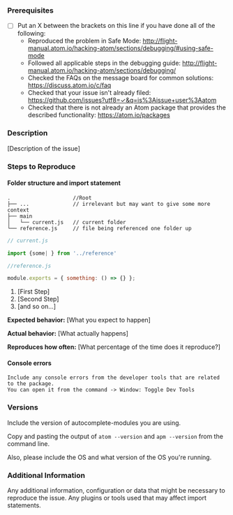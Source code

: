 <!--

Have you read Atom's Code of Conduct? By filing an Issue, you are expected to comply with it, including treating everyone with respect: https://github.com/atom/atom/blob/master/CODE_OF_CONDUCT.md

Do you want to ask a question? Are you looking for support? The Atom message board is the best place for getting support: https://discuss.atom.io

-->

### Prerequisites

* [ ] Put an X between the brackets on this line if you have done all of the following:
    * Reproduced the problem in Safe Mode: http://flight-manual.atom.io/hacking-atom/sections/debugging/#using-safe-mode
    * Followed all applicable steps in the debugging guide: http://flight-manual.atom.io/hacking-atom/sections/debugging/
    * Checked the FAQs on the message board for common solutions: https://discuss.atom.io/c/faq
    * Checked that your issue isn't already filed: https://github.com/issues?utf8=✓&q=is%3Aissue+user%3Aatom
    * Checked that there is not already an Atom package that provides the described functionality: https://atom.io/packages

### Description

[Description of the issue]

### Steps to Reproduce


#### Folder structure and import statement

<!--
Include a rough folder structure from root to your problematic file and the module location you are referencing to.

eg:
-->

```
.                    //Root
├── ...              // irrelevant but may want to give some more context
├── main
│   └── current.js   // current folder
└── reference.js     // file being referenced one folder up
```

<!--
Provide import statement as an screenshot would be best, if not code snippet is fine `|` denoting cursor.
-->

```javascript
// current.js

import {some| } from '../reference'
```

```javascript
//reference.js

module.exports = { something: () => {} };
```

1. [First Step]
2. [Second Step]
3. [and so on...]

**Expected behavior:** [What you expect to happen]

**Actual behavior:** [What actually happens]

**Reproduces how often:** [What percentage of the time does it reproduce?]


#### Console errors

```
Include any console errors from the developer tools that are related to the package.
You can open it from the command -> Window: Toggle Dev Tools

```

### Versions

Include the version of autocomplete-modules you are using.

Copy and pasting the output of `atom --version` and `apm --version` from the command line. 

Also, please include the OS and what version of the OS you're running.

### Additional Information

Any additional information, configuration or data that might be necessary to reproduce the issue.
Any plugins or tools used that may affect import statements.

